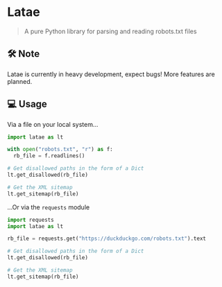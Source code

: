 # Latae

> A pure Python library for parsing and reading robots.txt files

## 🛠 Note

Latae is currently in heavy development, expect bugs! More features are planned.

## 💻 Usage

Via a file on your local system...

```python
import latae as lt

with open("robots.txt", "r") as f:
  rb_file = f.readlines()

# Get disallowed paths in the form of a Dict
lt.get_disallowed(rb_file)

# Get the XML sitemap
lt.get_sitemap(rb_file)
```

...Or via the `requests` module

```python
import requests
import latae as lt

rb_file = requests.get("https://duckduckgo.com/robots.txt").text

# Get disallowed paths in the form of a Dict
lt.get_disallowed(rb_file)

# Get the XML sitemap
lt.get_sitemap(rb_file)
```
